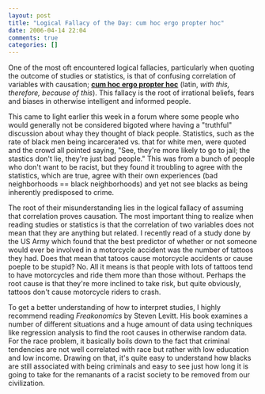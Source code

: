 ```yaml
---
layout: post
title: "Logical Fallacy of the Day: cum hoc ergo propter hoc"
date: 2006-04-14 22:04
comments: true
categories: []
---
```

One of the most oft encountered logical fallacies, particularly when quoting the outcome of studies or statistics, is that of confusing correlation of variables with causation; [**cum hoc ergo propter hoc**](http://en.wikipedia.org/wiki/Correlation_implies_causation_%28logical_fallacy%29) (latin, *with this, therefore, because of this*).  This fallacy is the root of irrational beliefs, fears and biases in otherwise intelligent and informed people.

This came to light earlier this week in a forum where some people who would generally not be considered bigoted where having a "truthful" discussion about whay they thought of black people.  Statistics, such as the rate of black men being incarcerated vs. that for white men, were quoted and the crowd all pointed saying, "See, they're more likely to go to jail; the stastics don't lie, they're just bad people."  This was from a bunch of people who don't want to be racist, but they found it troubling to agree with the statistics, which are true, agree with their own experiences (bad neighborhoods == black neighborhoods) and yet not see blacks as being inherently predisposed to crime.

The root of their misunderstanding lies in the logical fallacy of assuming that correlation proves causation.  The most important thing to realize when reading studies or statistics is that the correlation of two variables does not mean that they are anything but related.  I recently read of a study done by the US Army which found that the best predictor of whether or not someone would ever be involved in a motorcycle accident was the number of tattoos they had.  Does that mean that tatoos cause motorcycle accidents or cause poeple to be stupid?  No.  All it means is that people with lots of tattoos tend to have motorcycles and ride them more than those without.  Perhaps the root cause is that they're more inclined to take risk, but quite obviously, tattoos don't cause motorcycle riders to crash.

To get a better understanding of how to interpret studies, I highly recommend reading *Freakonomics* by Steven Levitt.  His book examines a number of different situations and a huge amount of data using techniques like regression analysis to find the root causes in otherwise random data.  For the race problem, it basically boils down to the fact that criminal tendencies are not well correlated with race but rather with low education and low income.  Drawing on that, it's quite easy to understand how blacks are still associated with being criminals and easy to see just how long it is going to take for the remanants of a racist society to be removed from our civilization.
